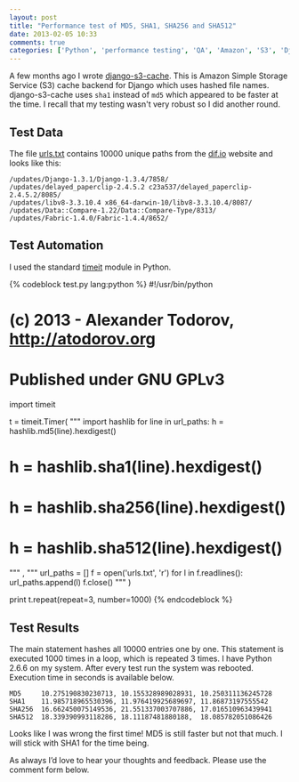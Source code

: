 ```yaml
---
layout: post
title: "Performance test of MD5, SHA1, SHA256 and SHA512"
date: 2013-02-05 10:33
comments: true
categories: ['Python', 'performance testing', 'QA', 'Amazon', 'S3', 'Django']
---
```


A few months ago I wrote
[django-s3-cache](https://github.com/atodorov/django-s3-cache).
This is Amazon Simple Storage Service (S3) cache backend for Django
which uses hashed file names.
django-s3-cache uses `sha1` instead of `md5` which appeared to be
faster at the time. I recall that my testing wasn't very robust so I did another
round.

Test Data
---------

The file [urls.txt](http://s3.amazonaws.com/atodorov/blog/urls.txt.gz)
contains 10000 unique paths from the [dif.io](http://www.dif.io)
website and looks like this:

    /updates/Django-1.3.1/Django-1.3.4/7858/
    /updates/delayed_paperclip-2.4.5.2 c23a537/delayed_paperclip-2.4.5.2/8085/
    /updates/libv8-3.3.10.4 x86_64-darwin-10/libv8-3.3.10.4/8087/
    /updates/Data::Compare-1.22/Data::Compare-Type/8313/
    /updates/Fabric-1.4.0/Fabric-1.4.4/8652/


Test Automation
---------------

I used the standard [timeit](http://docs.python.org/2/library/timeit.html)
module in Python.

{% codeblock test.py lang:python %}
#!/usr/bin/python

# (c) 2013 - Alexander Todorov, http://atodorov.org
# Published under GNU GPLv3

import timeit

t = timeit.Timer(
"""
import hashlib
for line in url_paths:
    h = hashlib.md5(line).hexdigest()
#    h = hashlib.sha1(line).hexdigest()
#    h = hashlib.sha256(line).hexdigest()
#    h = hashlib.sha512(line).hexdigest()
"""
,
"""
url_paths = []
f = open('urls.txt', 'r')
for l in f.readlines():
    url_paths.append(l)
f.close()
"""
)

print t.repeat(repeat=3, number=1000)
{% endcodeblock %}

Test Results
------------

The main statement hashes all 10000 entries one by one. This statement is
executed 1000 times in a loop, which is repeated 3 times. I have Python 2.6.6
on my system. After every test run the system was rebooted.
Execution time in seconds is available below.

    MD5     10.275190830230713, 10.155328989028931, 10.250311136245728
    SHA1    11.985718965530396, 11.976419925689697, 11.86873197555542
    SHA256  16.662450075149536, 21.551337003707886, 17.016510963439941
    SHA512  18.339390993118286, 18.11187481880188,  18.085782051086426


Looks like I was wrong the first time! MD5 is still faster but not that much.
I will stick with SHA1 for the time being.

As always I’d love to hear your thoughts and feedback. Please use the comment form below.

